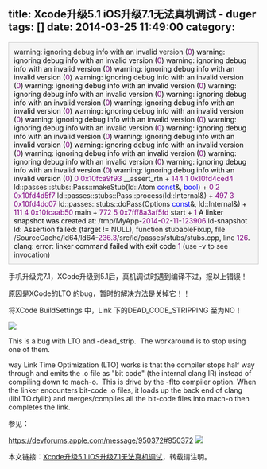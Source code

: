 title: Xcode升级5.1 iOS升级7.1无法真机调试 - duger
tags: []
date: 2014-03-25 11:49:00
category:
---

<div style="background-color: #F5F5F5;border: 1px solid #CCCCCC;padding:10px;">warning: ignoring debug info with an invalid version (<span style="color: #800080;">0</span><span style="color: #000000;">)
warning: ignoring debug info with an invalid version (</span><span style="color: #800080;">0</span><span style="color: #000000;">)
warning: ignoring debug info with an invalid version (</span><span style="color: #800080;">0</span><span style="color: #000000;">)
warning: ignoring debug info with an invalid version (</span><span style="color: #800080;">0</span><span style="color: #000000;">)
warning: ignoring debug info with an invalid version (</span><span style="color: #800080;">0</span><span style="color: #000000;">)
warning: ignoring debug info with an invalid version (</span><span style="color: #800080;">0</span><span style="color: #000000;">)
warning: ignoring debug info with an invalid version (</span><span style="color: #800080;">0</span><span style="color: #000000;">)
warning: ignoring debug info with an invalid version (</span><span style="color: #800080;">0</span><span style="color: #000000;">)
warning: ignoring debug info with an invalid version (</span><span style="color: #800080;">0</span><span style="color: #000000;">)
warning: ignoring debug info with an invalid version (</span><span style="color: #800080;">0</span><span style="color: #000000;">)
warning: ignoring debug info with an invalid version (</span><span style="color: #800080;">0</span><span style="color: #000000;">)
warning: ignoring debug info with an invalid version (</span><span style="color: #800080;">0</span><span style="color: #000000;">)
warning: ignoring debug info with an invalid version (</span><span style="color: #800080;">0</span><span style="color: #000000;">)
warning: ignoring debug info with an invalid version (</span><span style="color: #800080;">0</span><span style="color: #000000;">)
warning: ignoring debug info with an invalid version (</span><span style="color: #800080;">0</span><span style="color: #000000;">)
warning: ignoring debug info with an invalid version (</span><span style="color: #800080;">0</span><span style="color: #000000;">)
warning: ignoring debug info with an invalid version (</span><span style="color: #800080;">0</span><span style="color: #000000;">)
warning: ignoring debug info with an invalid version (</span><span style="color: #800080;">0</span><span style="color: #000000;">)
warning: ignoring debug info with an invalid version (</span><span style="color: #800080;">0</span><span style="color: #000000;">)
</span><span style="color: #800080;">0</span>  <span style="color: #800080;">0x10fca9f93</span>  __assert_rtn + <span style="color: #800080;">144</span>
<span style="color: #800080;">1</span>  <span style="color: #800080;">0x10fd4ced4</span>  ld::passes::stubs::Pass::makeStub(ld::Atom <span style="color: #0000ff;">const</span>&amp;, <span style="color: #0000ff;">bool</span>) + <span style="color: #800080;">0</span>
<span style="color: #800080;">2</span>  <span style="color: #800080;">0x10fd4d5f7</span>  ld::passes::stubs::Pass::process(ld::Internal&amp;) + <span style="color: #800080;">497</span>
<span style="color: #800080;">3</span>  <span style="color: #800080;">0x10fd4dc07</span>  ld::passes::stubs::doPass(Options <span style="color: #0000ff;">const</span>&amp;, ld::Internal&amp;) + <span style="color: #800080;">111</span>
<span style="color: #800080;">4</span>  <span style="color: #800080;">0x10fcaab50</span>  main + <span style="color: #800080;">772</span>
<span style="color: #800080;">5</span>  <span style="color: #800080;">0x7fff8a3af5fd</span>  start + <span style="color: #800080;">1</span><span style="color: #000000;">
A linker snapshot was created at:
     </span>/tmp/MyApp-<span style="color: #800080;">2014</span>-<span style="color: #800080;">02</span>-<span style="color: #800080;">11</span>-<span style="color: #800080;">123906</span>.ld-<span style="color: #000000;">snapshot
ld: Assertion failed: (target </span>!= NULL), function stubableFixup, file /SourceCache/ld64/ld64-<span style="color: #800080;">236.3</span>/src/ld/passes/stubs/stubs.cpp, line <span style="color: #800080;">126</span><span style="color: #000000;">.
clang: error: linker command failed with exit code </span><span style="color: #800080;">1</span> (use -v to see invocation)</div>

手机升级完7.1，XCode升级到5.1后，真机调试时遇到编译不过，报以上错误！

原因是XCode的LTO 的bug，暂时的解决方法是关掉它！！

将XCode BuildSettings 中，Link 下的DEAD_CODE_STRIPPING 至为NO！

![](http://images.cnitblog.com/i/557746/201403/251147469676647.png)

<span>This is a bug with LTO and -dead_strip.&nbsp; The workaround is to stop using one of them.</span>

<span><span>way Link Time Optimization (LTO) works is that the compiler stops half way through and emits the .o file as "bit code" (the internal clang IR) instead of compiling down to mach-o.&nbsp; This is drive by the -flto compiler option. When the linker encounters bit-code .o files, it loads up the back end of clang (libLTO.dylib) and merges/compiles all the bit-code files into mach-o then completes the link.</span></span>

参见：

https://devforums.apple.com/message/950372#950372
![](http://counter.cnblogs.com/blog/rss/3622799)

本文链接：[Xcode升级5.1 iOS升级7.1无法真机调试](http://www.cnblogs.com/duger/p/3622799.html)，转载请注明。